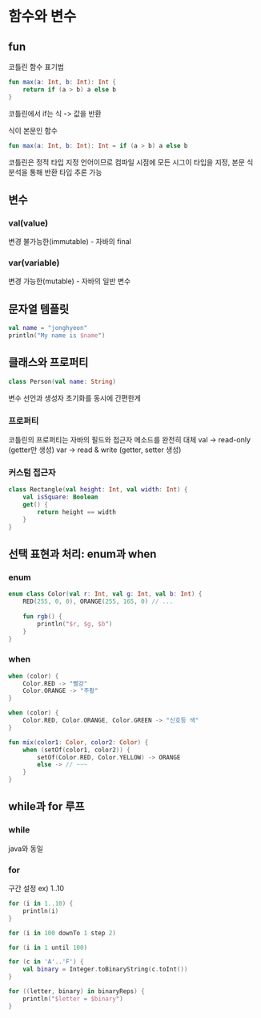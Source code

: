 # 함수와 변수
## fun

코틀린 함수 표기법
```kotlin
fun max(a: Int, b: Int): Int {
    return if (a > b) a else b
}
```
코틀린에서 if는 식 -> 값을 반환

식이 본문인 함수  
```kotlin
fun max(a: Int, b: Int): Int = if (a > b) a else b
```

코틀린은 정적 타입 지정 언어이므로 컴파일 시점에 모든 시그이 타입을 지정, 본문 식 분석을 통해 반환 타입 추론 가능  

## 변수
### val(value)
변경 불가능한(immutable) - 자바의 final
### var(variable)
변경 가능한(mutable) - 자바의 일반 변수

## 문자열 템플릿 
```kotlin
val name = "jonghyeon"
println("My name is $name")
```

## 클래스와 프로퍼티

```kotlin
class Person(val name: String)
```
변수 선언과 생성자 초기화를 동시에 간편한게

### 프로퍼티
코틀린의 프로퍼티는 자바의 필드와 접근자 메소드를 완전히 대체
val -> read-only (getter만 생성)
var -> read & write (getter, setter 생성)

### 커스텀 접근자
```kotlin
class Rectangle(val height: Int, val width: Int) {
    val isSquare: Boolean
    get() {
        return height == width
    }
}
```

## 선택 표현과 처리: enum과 when  
### enum  
```kotlin
enum class Color(val r: Int, val g: Int, val b: Int) {
    RED(255, 0, 0), ORANGE(255, 165, 0) // ...
    
    fun rgb() {
        println("$r, $g, $b")
    }
}
```

### when  
```kotlin
when (color) {
    Color.RED -> "빨강"
    Color.ORANGE -> "주황"
}
```

```kotlin
when (color) {
    Color.RED, Color.ORANGE, Color.GREEN -> "신호등 색"
}
```

```kotlin
fun mix(color1: Color, color2: Color) {
    when (setOf(color1, color2)) {
        setOf(Color.RED, Color.YELLOW) -> ORANGE
        else -> // ~~~
    }
}
```

## while과 for 루프
### while
java와 동일

### for
구간 설정 ex) 1..10
```kotlin
for (i in 1..10) {
    println(i)
}
```
```kotlin
for (i in 100 downTo 1 step 2)
```
```kotlin
for (i in 1 until 100)
```
```kotlin
for (c in 'A'..'F') {
    val binary = Integer.toBinaryString(c.toInt())
}
```

```kotlin
for ((letter, binary) in binaryReps) {
    println("$letter = $binary")
}
```



